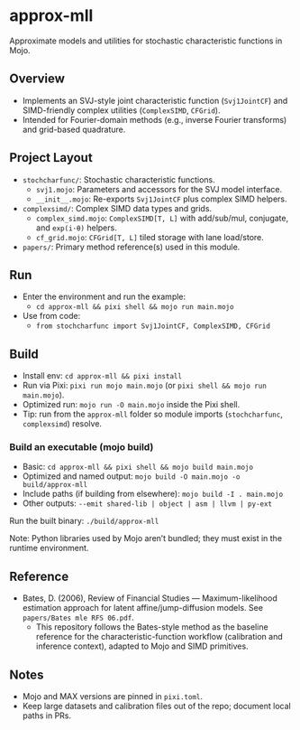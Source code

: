 # approx-mll

Approximate models and utilities for stochastic characteristic functions in Mojo.

## Overview
- Implements an SVJ-style joint characteristic function (`Svj1JointCF`) and SIMD-friendly complex utilities (`ComplexSIMD`, `CFGrid`).
- Intended for Fourier-domain methods (e.g., inverse Fourier transforms) and grid-based quadrature.

## Project Layout
- `stochcharfunc/`: Stochastic characteristic functions.
  - `svj1.mojo`: Parameters and accessors for the SVJ model interface.
  - `__init__.mojo`: Re-exports `Svj1JointCF` plus complex SIMD helpers.
- `complexsimd/`: Complex SIMD data types and grids.
  - `complex_simd.mojo`: `ComplexSIMD[T, L]` with add/sub/mul, conjugate, and `exp(i·θ)` helpers.
  - `cf_grid.mojo`: `CFGrid[T, L]` tiled storage with lane load/store.
- `papers/`: Primary method reference(s) used in this module.

## Run
- Enter the environment and run the example:
  - `cd approx-mll && pixi shell && mojo run main.mojo`
- Use from code:
  - `from stochcharfunc import Svj1JointCF, ComplexSIMD, CFGrid`

## Build
- Install env: `cd approx-mll && pixi install`
- Run via Pixi: `pixi run mojo main.mojo` (or `pixi shell && mojo run main.mojo`).
- Optimized run: `mojo run -O main.mojo` inside the Pixi shell.
- Tip: run from the `approx-mll` folder so module imports (`stochcharfunc`, `complexsimd`) resolve.

### Build an executable (mojo build)
- Basic: `cd approx-mll && pixi shell && mojo build main.mojo`
- Optimized and named output: `mojo build -O main.mojo -o build/approx-mll`
- Include paths (if building from elsewhere): `mojo build -I . main.mojo`
- Other outputs: `--emit shared-lib | object | asm | llvm | py-ext`

Run the built binary: `./build/approx-mll`

Note: Python libraries used by Mojo aren’t bundled; they must exist in the runtime environment.

## Reference
- Bates, D. (2006), Review of Financial Studies — Maximum-likelihood estimation approach for latent affine/jump-diffusion models. See `papers/Bates mle RFS 06.pdf`.
  - This repository follows the Bates-style method as the baseline reference for the characteristic-function workflow (calibration and inference context), adapted to Mojo and SIMD primitives.

## Notes
- Mojo and MAX versions are pinned in `pixi.toml`.
- Keep large datasets and calibration files out of the repo; document local paths in PRs.
